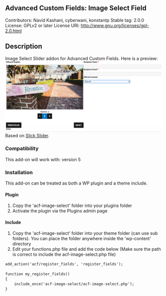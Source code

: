 ## Advanced Custom Fields: Image Select Field

Contributors: Navid Kashani, cyberwani, konstantp
Stable tag: 2.0.0
License: GPLv2 or later
License URI: http://www.gnu.org/licenses/gpl-2.0.html


## Description 

Image Select Slider addon for Advanced Custom Fields.
Here is a preview: ![Preview](https://raw.githubusercontent.com/konstantp/acf-image-select/master/preview.png)
Based on [Slick Slider](https://github.com/kenwheeler/slick). 


### Compatibility

This add-on will work with: version 5


### Installation

This add-on can be treated as both a WP plugin and a theme include.

#### Plugin 
1. Copy the 'acf-image-select' folder into your plugins folder
2. Activate the plugin via the Plugins admin page

#### Include 
1.	Copy the 'acf-image-select' folder into your theme folder (can use sub folders). You can place the folder anywhere inside the 'wp-content' directory
2.	Edit your functions.php file and add the code below (Make sure the path is correct to include the acf-image-select.php file)


```
add_action('acf/register_fields', 'register_fields');

function my_register_fields()
{
	include_once('acf-image-select/acf-image-select.php');
}
```